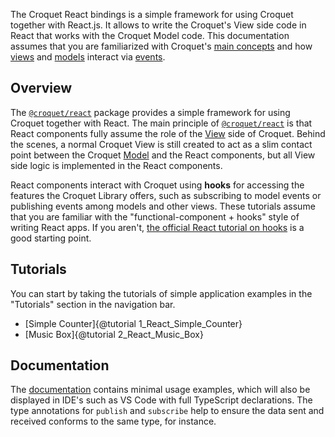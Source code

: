 The Croquet React bindings is a simple framework for using Croquet together with React.js. It allows to write the Croquet's View side code in React that works with the Croquet Model code.
This documentation assumes that you are familiarized with Croquet's [main concepts](../croquet/index.html#main-concepts) and how [views](../croquet/index.html#views) and [models](../croquet/index.html#models) interact via [events](../croquet/index.html#events).

## Overview

The [`@croquet/react`](https://www.npmjs.com/package/@croquet/react) package provides a simple framework for using Croquet together with React.
The main principle of [`@croquet/react`](https://www.npmjs.com/package/@croquet/react) is that React components fully assume the role of the [View](../croquet/index.html#views) side of Croquet.
Behind the scenes, a normal Croquet View is still created to act as a slim contact point between the Croquet [Model](../croquet/index.html#models) and the React components, but all View side logic is implemented in the React components.

React components interact with Croquet using **hooks** for accessing the features the Croquet Library offers, such as subscribing to model events or publishing events among models and other views. These tutorials assume that you are familiar with the "functional-component + hooks" style of writing React apps. If you aren't, [the official React tutorial on hooks](https://react.dev/reference/react/hooks) is a good starting point.

## Tutorials

You can start by taking the tutorials of simple application examples in the "Tutorials" section in the navigation bar.

* [Simple Counter]{@tutorial 1_React_Simple_Counter}
* [Music Box]{@tutorial 2_React_Music_Box}

## Documentation

The [documentation](./global.html) contains minimal usage examples, which will also be displayed in IDE's such as VS Code with full TypeScript declarations.  The type annotations for `publish` and `subscribe` help to ensure the data sent and received conforms to the same type, for instance.
